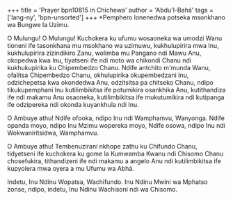 +++
title = 'Prayer bpn10815 in Chichewa'
author = 'Abdu'l-Bahá'
tags = ['lang-ny', 'bpn-unsorted']
+++
*Pemphero lonenedwa potseka msonkhano wa Bungwe la Uzimu. 

 O Mulungu! O Mulungu! Kuchokera ku ufumu wosaoneka wa umodzi Wanu tioneni ife tasonkhana mu msokhano wa uzimuwu, kukhulupirira mwa Inu, kukhulupirira zizindikiro Zanu, wolimba mu Pangano ndi Mawu Anu, okopedwa kwa Inu, tiyatseni ife ndi moto wa chikondi Chanu ndi kukhukupirika ku Chipembedzo Chanu. Ndife antchito m'munda Wanu, ofalitsa Chipembedzo Chanu, okhulupirika okupembedzani Inu, odzichepetsa kwa okondedwa Anu, odzitsitsa pa chitseko Chanu, ndipo tikukupemphani Inu kutilimbikitsa ife potumikira osankhika Anu, kutithandiza ife ndi makamu Anu osaoneka, kutilimbikitsa ife mukutumikira ndi kutipanga ife odzipereka ndi okonda kuyankhula ndi Inu. 

O Ambuye athu! Ndife ofooka, ndipo Inu ndi 
Wamphamvu, Wanyonga. Ndife opanda moyo, ndipo Inu Mzimu wopereka moyo, Ndife osowa, ndipo Inu ndi Wokwaniritsidwa, Wamphamvu. 

O Ambuye athu! Tembenuzirani nkhope zathu ku 
Chifundo Chanu, tidyetseni ife kuchokera ku gome la Kumwamba Kwanu ndi Chisomo Chanu chosefukira, tithandizeni ife ndi makamu a angelo Anu ndi kutilimbikitsa ife kupyolera mwa oyera a mu Ufumu wa Abhá. 

Indetu, Inu Ndinu Wopatsa, Wachifundo. Inu Ndinu 
Mwini wa Mphatso zonse, ndipo, indetu, Inu Ndinu Wachisoni ndi wa Chisomo.
